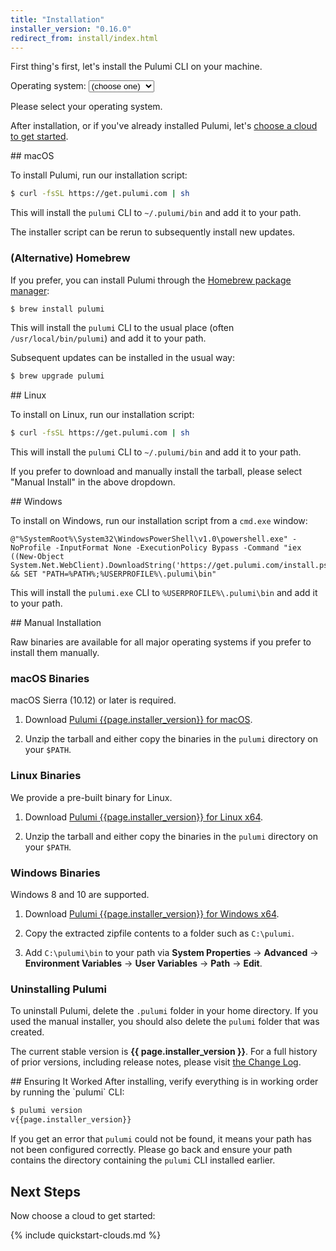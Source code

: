 ```yaml
---
title: "Installation"
installer_version: "0.16.0"
redirect_from: install/index.html
---
```


<!--
NOTE: To update this page with a new binary release, do the following:
- Update `installer_version` in the YAML front matter above.
- Update changelog.md with the latest fixes in the release
-->

First thing's first, let's install the Pulumi CLI on your machine.

<script>
    var oses = [ "unknown", "linux", "macos", "windows", "other" ];

    function showInstall(os) {
        // Show the div and select it in the dropdown.
        var e = document.getElementById(os + "_installation");
        if (e) {
            e.style.display = "block";
            var s = document.getElementById("os");
            if (s) {
                for (var i = 0; i < s.options.length; i++) {
                    if (s.options[i].value === os) {
                        s.selectedIndex = i;
                        break;
                     }
                }
            }

            // If this is a real installation step, show the post-install markup too.
            var post = document.getElementById("installation_post");
            if (post) {
                post.style.display = os === oses[0] ? "none" : "block";
            }
        }
    }

    function hideInstall(os) {
        // Hide the installation div for this OS.
        var e = document.getElementById(os + "_installation");
        if (e) e.style.display = "none";
    }

    function selectOs(os) {
        // Select this OS by showing its div and selecting it in the dropdown.
        var found;
        for (var i = 0; i < oses.length; i++) {
            if (os === oses[i]) {
                showInstall(oses[i]);
                found = true;
            } else {
                hideInstall(oses[i]);
            }
        }
        if (!found) {
            showInstall(oses[0]);
        }
    }

    function selectCurrentOs(os) {
        var e = document.getElementById("os");
        if (e) {
            selectOs(e.value);
        }
    }
</script>

<label for="os">Operating system:</label>
<select id="os" onchange="selectCurrentOs()">
    <option value="unknown">(choose one)</option>
    <option value="linux">Linux</option>
    <option value="macos">macOS</option>
    <option value="windows">Windows</option>
    <option value="other">Manual Install</option>
</select>

<div id="unknown_installation">
    <p>Please select your operating system.</p>
</div>

After installation, or if you've already installed Pulumi, let's [choose a cloud to get started](./clouds.html).

<div id="macos_installation" markdown="1">
## macOS

To install Pulumi, run our installation script:

```bash
$ curl -fsSL https://get.pulumi.com | sh
```

This will install the `pulumi` CLI to `~/.pulumi/bin` and add it to your path.

The installer script can be rerun to subsequently install new updates.

### (Alternative) Homebrew

If you prefer, you can install Pulumi through the [Homebrew package manager](https://brew.sh/):

```bash
$ brew install pulumi
```

This will install the `pulumi` CLI to the usual place (often `/usr/local/bin/pulumi`) and add it to your path.

Subsequent updates can be installed in the usual way:

```bash
$ brew upgrade pulumi
```
</div>

<div id="linux_installation" markdown="1">
## Linux

To install on Linux, run our installation script:

```bash
$ curl -fsSL https://get.pulumi.com | sh
```

This will install the `pulumi` CLI to `~/.pulumi/bin` and add it to your path.

If you prefer to download and manually install the tarball, please select "Manual Install" in the above dropdown.
</div>

<div id="windows_installation" markdown="1">
## Windows

To install on Windows, run our installation script from a `cmd.exe` window:

```batch
@"%SystemRoot%\System32\WindowsPowerShell\v1.0\powershell.exe" -NoProfile -InputFormat None -ExecutionPolicy Bypass -Command "iex ((New-Object System.Net.WebClient).DownloadString('https://get.pulumi.com/install.ps1'))" && SET "PATH=%PATH%;%USERPROFILE%\.pulumi\bin"
```

This will install the `pulumi.exe` CLI to `%USERPROFILE%\.pulumi\bin` and add it to your path.
</div>

<div id="other_installation" markdown="1">
## Manual Installation

Raw binaries are available for all major operating systems if you prefer to install them manually.

### macOS Binaries

macOS Sierra (10.12) or later is required.

1. Download [Pulumi {{page.installer_version}} for macOS](https://get.pulumi.com/releases/sdk/pulumi-v{{page.installer_version}}-darwin-x64.tar.gz).

2. Unzip the tarball and either copy the binaries in the `pulumi` directory on your `$PATH`.

### Linux Binaries

We provide a pre-built binary for Linux.

1. Download [Pulumi {{page.installer_version}} for Linux x64](https://get.pulumi.com/releases/sdk/pulumi-v{{page.installer_version}}-linux-x64.tar.gz).

2. Unzip the tarball and either copy the binaries in the `pulumi` directory on your `$PATH`.

### Windows Binaries

Windows 8 and 10 are supported.

1. Download [Pulumi {{page.installer_version}} for Windows x64](https://get.pulumi.com/releases/sdk/pulumi-v{{page.installer_version}}-windows-x64.zip).

2. Copy the extracted zipfile contents to a folder such as `C:\pulumi`.

3. Add `C:\pulumi\bin` to your path via **System Properties** -> **Advanced** -> **Environment Variables** -> **User Variables** -> **Path** -> **Edit**.

### Uninstalling Pulumi

To uninstall Pulumi, delete the `.pulumi` folder in your home directory. If you used the manual installer, you should
also delete the `pulumi` folder that was created.

The current stable version is **{{ page.installer_version }}**. For a full history of prior versions, including
release notes, please visit <a href="/reference/changelog.html">the Change Log</a>.

</div>

<script>
    if (navigator.appVersion.indexOf("Win") !== -1) {
        selectOs("windows");
    } else if (navigator.appVersion.indexOf("Mac") !== -1) {
        selectOs("macos");
    } else if (navigator.appVersion.indexOf("Linux") !== -1) {
        selectOs("linux");
    } else {
        selectOs("unknown");
    }
</script>

<div id="installation_post" markdown="1">
## Ensuring It Worked
After installing, verify everything is in working order by running the `pulumi` CLI:

```bash
$ pulumi version
v{{page.installer_version}}
```

If you get an error that `pulumi` could not be found, it means your path has not been configured correctly. Please go
back and ensure your path contains the directory containing the `pulumi` CLI installed earlier.

## Next Steps

Now choose a cloud to get started:

{% include quickstart-clouds.md %}

</div>
